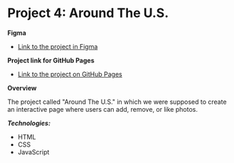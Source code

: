# Project 4: Around The U.S.

**Figma**

- [Link to the project in Figma](https://www.figma.com/file/SurN1jaeEQIhuZEDMhmWWf/Sprint-4-Around-The-U.S.-desktop-mobile?node-id=0%3A1)

**Project link for GitHub Pages**

- [Link to the project on GitHub Pages](https://alex-shchukina.github.io/web_project_4/)

**Overview**

The project called "Around The U.S." in which we were supposed to create an interactive page where users can add, remove, or like photos.

**_Technologies:_**

- HTML
- CSS
- JavaScript
